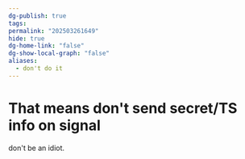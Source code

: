 ```yaml
---
dg-publish: true
tags: 
permalink: "202503261649"
hide: true
dg-home-link: "false"
dg-show-local-graph: "false"
aliases:
  - don't do it
---
```


# That means don't send secret/TS info on signal
don't be an idiot.
